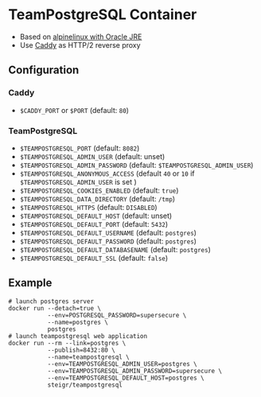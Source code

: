 # TeamPostgreSQL Container

- Based on [alpinelinux with Oracle JRE](http://hub.docker.com/r/anapsix/alpine-java)
- Use [Caddy](https://github.com/mholt/caddy) as HTTP/2 reverse proxy


## Configuration

### Caddy
* `$CADDY_PORT` or `$PORT` (default: `80`)

### TeamPostgreSQL
* `$TEAMPOSTGRESQL_PORT` (default: `8082`)
* `$TEAMPOSTGRESQL_ADMIN_USER` (default: unset)
* `$TEAMPOSTGRESQL_ADMIN_PASSWORD` (default: `$TEAMPOSTGRESQL_ADMIN_USER`)
* `$TEAMPOSTGRESQL_ANONYMOUS_ACCESS` (default `40` or `10` if `$TEAMPOSTGRESQL_ADMIN_USER` is set )
* `$TEAMPOSTGRESQL_COOKIES_ENABLED` (default: `true`)
* `$TEAMPOSTGRESQL_DATA_DIRECTORY` (default: `/tmp`)
* `$TEAMPOSTGRESQL_HTTPS` (default: `DISABLED`)
* `$TEAMPOSTGRESQL_DEFAULT_HOST` (default: unset)
* `$TEAMPOSTGRESQL_DEFAULT_PORT` (default: `5432`)
* `$TEAMPOSTGRESQL_DEFAULT_USERNAME` (default: `postgres`)
* `$TEAMPOSTGRESQL_DEFAULT_PASSWORD` (default: `postgres`)
* `$TEAMPOSTGRESQL_DEFAULT_DATABASENAME` (default: `postgres`)
* `$TEAMPOSTGRESQL_DEFAULT_SSL` (default: `false`)


## Example

```shell
# launch postgres server
docker run --detach=true \
           --env=POSTGRESQL_PASSWORD=supersecure \
           --name=postgres \
           postgres
# launch teampostgresql web application
docker run --rm --link=postgres \
           --publish=8432:80 \
           --name=teampostgresql \
           --env=TEAMPOSTGRESQL_ADMIN_USER=postgres \
           --env=TEAMPOSTGRESQL_ADMIN_PASSWORD=supersecure \
           --env=TEAMPOSTGRESQL_DEFAULT_HOST=postgres \
           steigr/teampostgresql
```
